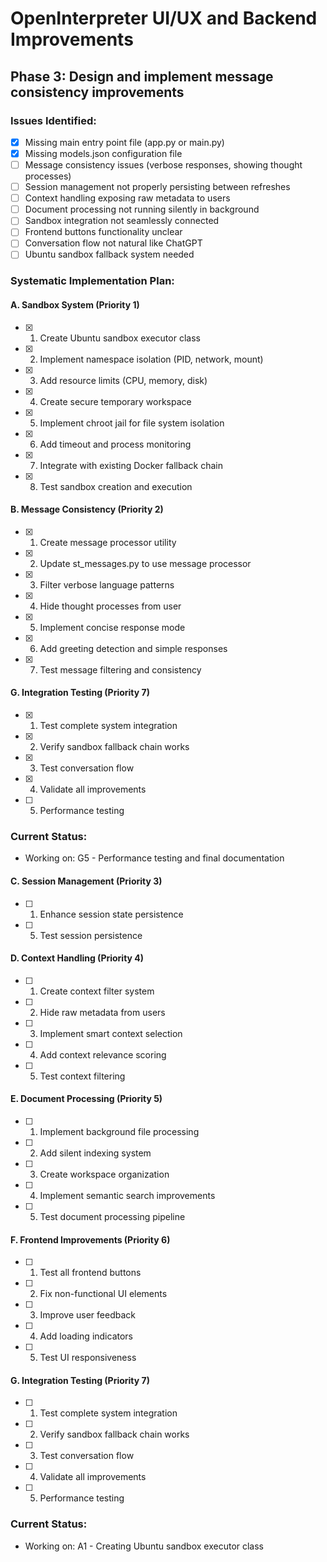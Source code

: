 # OpenInterpreter UI/UX and Backend Improvements

## Phase 3: Design and implement message consistency improvements

### Issues Identified:
- [x] Missing main entry point file (app.py or main.py)
- [x] Missing models.json configuration file
- [ ] Message consistency issues (verbose responses, showing thought processes)
- [ ] Session management not properly persisting between refreshes
- [ ] Context handling exposing raw metadata to users
- [ ] Document processing not running silently in background
- [ ] Sandbox integration not seamlessly connected
- [ ] Frontend buttons functionality unclear
- [ ] Conversation flow not natural like ChatGPT
- [ ] Ubuntu sandbox fallback system needed

### Systematic Implementation Plan:

#### A. Sandbox System (Priority 1)
- [x] 1. Create Ubuntu sandbox executor class
- [x] 2. Implement namespace isolation (PID, network, mount)
- [x] 3. Add resource limits (CPU, memory, disk)
- [x] 4. Create secure temporary workspace
- [x] 5. Implement chroot jail for file system isolation
- [x] 6. Add timeout and process monitoring
- [x] 7. Integrate with existing Docker fallback chain
- [x] 8. Test sandbox creation and execution

#### B. Message Consistency (Priority 2)
- [x] 1. Create message processor utility
- [x] 2. Update st_messages.py to use message processor
- [x] 3. Filter verbose language patterns
- [x] 4. Hide thought processes from user
- [x] 5. Implement concise response mode
- [x] 6. Add greeting detection and simple responses
- [x] 7. Test message filtering and consistency

#### G. Integration Testing (Priority 7)
- [x] 1. Test complete system integration
- [x] 2. Verify sandbox fallback chain works
- [x] 3. Test conversation flow
- [x] 4. Validate all improvements
- [ ] 5. Performance testing

### Current Status:
- Working on: G5 - Performance testing and final documentation

#### C. Session Management (Priority 3)
- [ ] 1. Enhance session state persistence
- [ ] 5. Test session persistence

#### D. Context Handling (Priority 4)
- [ ] 1. Create context filter system
- [ ] 2. Hide raw metadata from users
- [ ] 3. Implement smart context selection
- [ ] 4. Add context relevance scoring
- [ ] 5. Test context filtering

#### E. Document Processing (Priority 5)
- [ ] 1. Implement background file processing
- [ ] 2. Add silent indexing system
- [ ] 3. Create workspace organization
- [ ] 4. Implement semantic search improvements
- [ ] 5. Test document processing pipeline

#### F. Frontend Improvements (Priority 6)
- [ ] 1. Test all frontend buttons
- [ ] 2. Fix non-functional UI elements
- [ ] 3. Improve user feedback
- [ ] 4. Add loading indicators
- [ ] 5. Test UI responsiveness

#### G. Integration Testing (Priority 7)
- [ ] 1. Test complete system integration
- [ ] 2. Verify sandbox fallback chain works
- [ ] 3. Test conversation flow
- [ ] 4. Validate all improvements
- [ ] 5. Performance testing

### Current Status:
- Working on: A1 - Creating Ubuntu sandbox executor class

